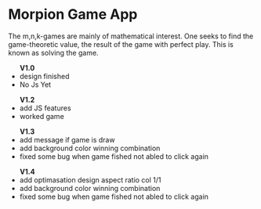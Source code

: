 <h1>Morpion Game App </h1>

The m,n,k-games are mainly of mathematical interest. One seeks to find the game-theoretic value, the result of the game with perfect play. This is known as solving the game.
</h2>
<ul>
    <b>V1.0</b>
    <li>design finished</li>
    <li>No Js Yet</li>
</ul>
<ul>
    <b>V1.2</b>
    <li>add JS features</li>
    <li>worked game</li>
</ul>
<ul>
    <b>V1.3</b>
    <li>add message if game is draw</li>
    <li>add background color winning combination</li>
    <li>fixed some bug when game fished not abled to click again </li>
</ul>
<ul>
    <b>V1.4</b>
    <li>add optimasation design aspect ratio col 1/1</li>
    <li>add background color winning combination</li>
    <li>fixed some bug when game fished not abled to click again </li>
</ul>



